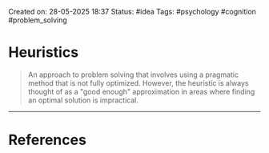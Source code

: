 Created on: 28-05-2025 18:37
Status: #idea
Tags: #psychology #cognition #problem_solving
# Heuristics
> An approach to problem solving that involves using a pragmatic method that is not fully optimized. However, the heuristic is always thought of as a "good enough" approximation in areas where finding an optimal solution is impractical.




-----------------
# References